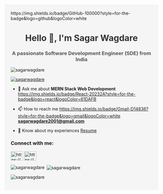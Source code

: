 <div style="background-color: #f5f5f5; padding: 20px;">
  https://img.shields.io/badge/GitHub-100000?style=for-the-badge&logo=github&logoColor=white
<h1 align="center" style="color: #333;">Hello 👋, I'm Sagar Wagdare</h1>
<h3 align="center" style="color: #555;">A passionate Software Development Engineer (SDE) from India</h3>
<p align="left"> <img src="https://komarev.com/ghpvc/?username=sagarwagdare&label=Profile%20views&color=213a87&bgColor=#111111&style=flat" alt="sagarwagdare" /> </p>

<p align="left"> <a href="https://github.com/ryo-ma/github-profile-trophy"><img src="https://github-profile-trophy.vercel.app/?username=sagarwagdare" alt="sagarwagdare" /></a> </p>

- 💬 Ask me about **MERN Stack Web Development** https://img.shields.io/badge/React-20232A?style=for-the-badge&logo=react&logoColor=61DAFB

- 📫 How to reach me https://img.shields.io/badge/Gmail-D14836?style=for-the-badge&logo=gmail&logoColor=white **sagarwagdare2001@gmail.com**
- 📄 Know about my experiences [Resume](https://drive.google.com/file/d/1iWigV-63UBkVT7sdDyCp1eluGvOanJfV/view?usp=sharing)

<h3 align="left">Connect with me:</h3>
<p align="left">
<a href="https://www.linkedin.com/in/SagarWagdare/" target="blank"><img align="center" src="https://raw.githubusercontent.com/rahuldkjain/github-profile-readme-generator/master/src/images/icons/Social/linked-in-alt.svg" alt="https://www.linkedin.com/in/sagar-wagdare/" height="30" width="40" /></a>
<a href="https://www.instagram.com/sagar.wagdare/" target="blank"><img align="center" src="https://raw.githubusercontent.com/rahuldkjain/github-profile-readme-generator/master/src/images/icons/Social/instagram.svg" alt="https://www.instagram.com/sagar.wagdare/" height="30" width="40" /></a>
</p>

<p><img align="left" src="https://github-readme-stats.vercel.app/api/top-langs?username=sagarwagdare&show_icons=true&locale=en&layout=compact" alt="sagarwagdare" /></p>

<p>&nbsp;<img align="center" src="https://github-readme-stats.vercel.app/api?username=sagarwagdare&show_icons=true&locale=en" alt="sagarwagdare" /></p>

<p><img align="center" src="https://github-readme-streak-stats.herokuapp.com/?user=sagarwagdare&" alt="sagarwagdare" /></p>
</div>
